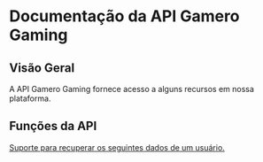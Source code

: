 # Documentação da API Gamero Gaming

## Visão Geral

A API Gamero Gaming fornece acesso a alguns recursos em nossa plataforma.

## Funções da API
[Suporte para recuperar os seguintes dados de um usuário.](https://github.com/Gamero-Corporation/API-Documentacao-Gamero-Gaming/blob/main/RECUPERARDADOSUSER.md)
